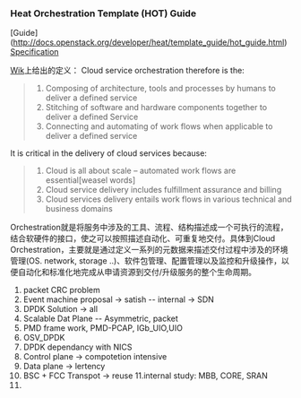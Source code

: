 ### Heat Orchestration Template (HOT) Guide  
[Guide] (http://docs.openstack.org/developer/heat/template_guide/hot_guide.html)  
[Specification](http://docs.openstack.org/developer/heat/template_guide/hot_spec.html#hot-spec)    

[Wik](http://en.wikipedia.org/wiki/Orchestration_(computing))上给出的定义：
Cloud service orchestration therefore is the:

> 1. Composing of architecture, tools and processes by humans to deliver a defined service    
> 2. Stitching of software and hardware components together to deliver a defined Service    
> 3. Connecting and automating of work flows when applicable to deliver a defined service    

It is critical in the delivery of cloud services because:

> 1. Cloud is all about scale – automated work flows are essential[weasel words]    
> 2. Cloud service delivery includes fulfillment assurance and billing    
> 3. Cloud services delivery entails work flows in various technical and business domains 


Orchestration就是将服务中涉及的工具、流程、结构描述成一个可执行的流程，结合软硬件的接口，使之可以按照描述自动化、可重复地交付。具体到Cloud Orchestration，主要就是通过定义一系列的元数据来描述交付过程中涉及的环境管理(OS. network, storage ..)、软件包管理、配置管理以及监控和升级操作，以便自动化和标准化地完成从申请资源到交付/升级服务的整个生命周期。    



1. packet CRC problem
2. Event machine proposal -> satish
    -- internal -> SDN
3. DPDK Solution -> all
4. Scalable Dat Plane
   -- Asymmetric, packet 
5. PMD frame work, PMD-PCAP, IGb_UIO,UIO
6. OSV_DPDK
7. DPDK dependancy with NICS
8. Control plane -> compotetion intensive
9. Data plane -> lertency
10. BSC + FCC  Transpot -> reuse
11.internal study: MBB, CORE, SRAN
12.
